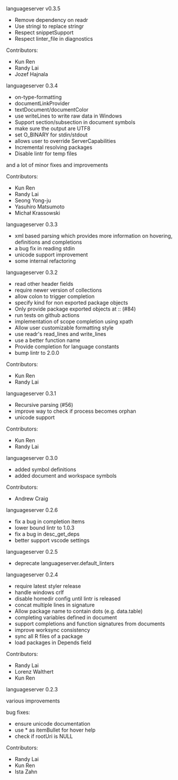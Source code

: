 languageserver v0.3.5

   - Remove dependency on readr
   - Use stringi to replace stringr
   - Respect snippetSupport
   - Respect linter_file in diagnostics

  Contributors:
   - Kun Ren
   - Randy Lai
   - Jozef Hajnala


languageserver 0.3.4
   - on-type-formatting
   - documentLinkProvider
   - textDocument/documentColor
   - use writeLines to write raw data in Windows
   - Support section/subsection in document symbols
   - make sure the output are UTF8
   - set O_BINARY for stdin/stdout
   - allows user to override ServerCapabilities
   - Incremental resolving packages
   - Disable lintr for temp files

   and a lot of minor fixes and improvements

  Contributors:
   - Kun Ren
   - Randy Lai
   - Seong Yong-ju
   - Yasuhiro Matsumoto
   - Michał Krassowski


languageserver 0.3.3

   - xml based parsing which provides more information on hovering, definitions and completions
   - a bug fix in reading stdin
   - unicode support improvement
   - some internal refactoring

languageserver 0.3.2

   - read other header fields
   - require newer version of collections
   - allow colon to trigger completion
   - specify kind for non exported package objects
   - Only provide package exported objects at :: (#84)
   - run tests on github actions
   - implementation of scope completion using xpath
   - Allow user customizable formatting style
   - use readr's read_lines and write_lines
   - use a better function name
   - Provide completion for language constants
   - bump lintr to 2.0.0

  Contributors:
   - Kun Ren
   - Randy Lai


languageserver 0.3.1

   - Recursive parsing (#56)
   - improve way to check if process becomes orphan
   - unicode support

  Contributors:
   - Kun Ren
   - Randy Lai


languageserver 0.3.0

  - added symbol definitions
  - added document and workspace symbols

  Contributors:
   - Andrew Craig
   
languageserver 0.2.6
  
  - fix a bug in completion items
  - lower bound lintr to 1.0.3
  - fix a bug in desc_get_deps
  - better support vscode settings

languageserver 0.2.5

   - deprecate languageserver.default_linters

languageserver 0.2.4

   - require latest styler release
   - handle windows crlf
   - disable homedir config until lintr is released
   - concat multiple lines in signature
   - Allow package name to contain dots (e.g. data.table)
   - completing variables defined in document 
   - support completions and function signatures from documents
   - improve worksync consistency
   - sync all R files of a package
   - load packages in Depends field

  Contributors:
   - Randy Lai
   - Lorenz Walthert
   - Kun Ren

languageserver 0.2.3

  various improvements

  bug fixes:
   - ensure unicode documentation
   - use * as itemBullet for hover help
   - check if rootUri is NULL

  Contributors:
   - Randy Lai
   - Kun Ren
   - Ista Zahn
